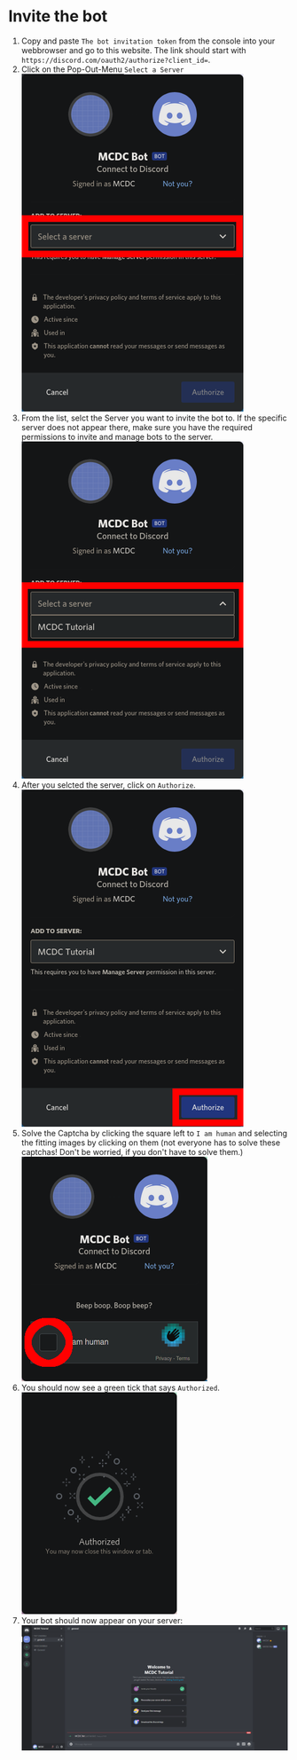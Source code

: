# Invite the bot
1. Copy and paste `The bot invitation token` from the console into your webbrowser and go to this website. The link should start with `https://discord.com/oauth2/authorize?client_id=`.
2. Click on the Pop-Out-Menu `Select a Server`
![Open Select a Server Menu](./assets/invite/1.png)
3. From the list, selct the Server you want to invite the bot to. If the specific server does not appear there, make sure you have the required permissions to invite and manage bots to the server.
![Select the Server from Drop-down-List](./assets/invite/2.png)
4. After you selcted the server, click on `Authorize`.
![Click on Authorize.](./assets/invite/3.png)
5. Solve the Captcha by clicking the square left to `I am human` and selecting the fitting images by clicking on them (not everyone has to solve these captchas! Don't be worried, if you don't have to solve them.)
![Solve the Captcha](./assets/invite/4.png)
6. You should now see a green tick that says `Authorized`.
![Authorized](./assets/invite/5.png)
7. Your bot should now appear on your server:
![Bot appeared](./assets/invite/6.png)

